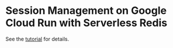 # Session Management on Google Cloud Run with Serverless Redis


See the [tutorial](https://docs.upstash.com/tutorials/cloud_run_sessions) for details.
